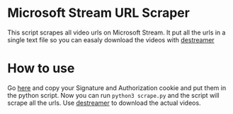 # Microsoft Stream URL Scraper

This script scrapes all video urls on Microsoft Stream.
It put all the urls in a single text file so you can easaly download the videos with [destreamer](https://github.com/snobu/destreamer)

# How to use

Go [here](https://euno-1.api.microsoftstream.com/api/videos?$top=10&$skip=0&api-version=1.4-private) and copy your Signature and Authorization cookie and put them in the python script.
Now you can run `python3 scrape.py` and the script will scrape all the urls.
Use [destreamer](https://github.com/snobu/destreamer) to download the actual videos.
